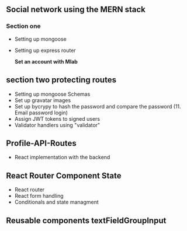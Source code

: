 ## Social network using the MERN stack

### Section one

* Setting up mongoose
* Setting up express router

  **Set an account with Mlab**

## section two protecting routes

* Setting up mongoose Schemas
* Set up gravatar images
* Set up bycrypy to hash the password and compare the password (11. Email password login)
* Assign JWT tokens to signed users
* Validator handlers using "validator"

## Profile-API-Routes

* React implementation with the backend

## React Router Component State

* React router
* React form handling
* Conditionals and state managment

## Reusable components textFieldGroupInput
